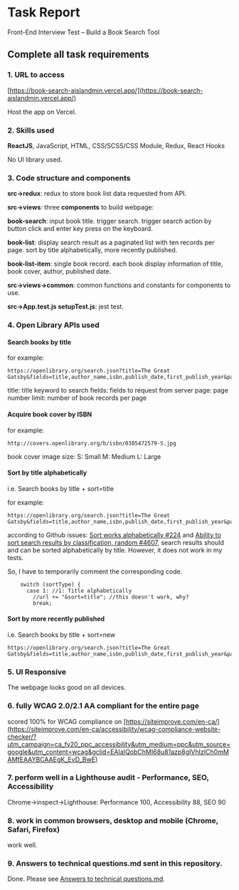 # Task Report

Front-End Interview Test – Build a Book Search Tool

## Complete all task requirements

### 1. URL to access

[https://book-search-aislandmin.vercel.app/](https://book-search-aislandmin.vercel.app/)

Host the app on Vercel.

### 2. Skills used

**ReactJS**, JavaScript, HTML, CSS/SCSS/CSS Module, Redux, React Hooks

No UI library used.

### 3. Code structure and components

**src->redux**: redux to store book list data requested from API.

**src->views**: three **components** to build webpage:

**book-search**: input book title. trigger search. trigger search action by button click and enter key press on the keyboard.

**book-list**: display search result as a paginated list with ten records per page. sort by title alphabetically, more recently published. 

**book-list-item**: single book record. each book display information of title, book cover, author, published date.

**src->views->common**: common functions and constants for components to use.

**src->App.test.js  setupTest.js**: jest test.

### 4. Open Library APIs used

#### Search books by title
for example:

```
https://openlibrary.org/search.json?title=The Great Gatsby&fields=title,author_name,isbn,publish_date,first_publish_year&page=1&limit=10
```

title: title keyword to search
fields: fields to request from server
page: page number
limit: number of book records per page

#### Acquire book cover by ISBN
for example:

```
http://covers.openlibrary.org/b/isbn/0385472579-S.jpg
```

book cover image size: S: Small  M: Medium L: Large

#### Sort by title alphabetically
i.e. Search books by title + sort=title

for example:
```
https://openlibrary.org/search.json?title=The Great Gatsby&fields=title,author_name,isbn,publish_date,first_publish_year&page=1&limit=10&sort=title
```

according to Github issues: [Sort works alphabetically #224](https://github.com/internetarchive/openlibrary/pull/224) and [Ability to sort search results by classification, random #4607](https://github.com/internetarchive/openlibrary/pull/4607/commits/cb2185ce6ba7df7e0ea1161fa62fbaeb78cacfc2), search results should and can be sorted alphabetically by title. However, it does not work in my tests. 

So, I have to temporarily comment the corresponding code.
```
    switch (sortType) {
      case 1: //1: Title alphabetically
        //url += "&sort=title"; //this doesn't work, why?
        break;
```

#### Sort by more recently published
i.e. Search books by title + sort=new
```
https://openlibrary.org/search.json?title=The Great Gatsby&fields=title,author_name,isbn,publish_date,first_publish_year&page=1&limit=10&sort=new
```

### 5. UI Responsive 

The webpage looks good on all devices.

### 6. fully WCAG 2.0/2.1 AA compliant for the entire page

scored 100% for WCAG compliance on 
[https://siteimprove.com/en-ca/](https://siteimprove.com/en-ca/accessibility/wcag-compliance-website-checker/?utm_campaign=ca_fy20_ppc_accessibility&utm_medium=ppc&utm_source=google&utm_content=wcag&gclid=EAIaIQobChMI68u81azp8gIVhIzICh0mMAMfEAAYBCAAEgK_EvD_BwE)

### 7. perform well in a Lighthouse audit - Performance, SEO, Accessibility
Chrome->inspect->Lighthouse: 
Performance 100, Accessibility 88, SEO 90

### 8. work in common browsers, desktop and mobile (Chrome, Safari, Firefox)
work well.

### 9. Answers to technical questions.md sent in this repository.
Done. Please see [Answers to technical questions.md](https://github.com/aislandmin/book-search-tool/blob/main/Answers%20to%20technical%20questions.md).